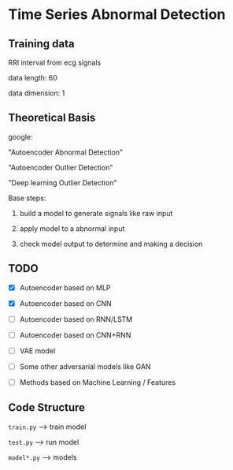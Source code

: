 # Time Series Abnormal Detection

## Training data

RRI interval from ecg signals

data length: 60

data dimension: 1

## Theoretical Basis

google:

"Autoencoder Abnormal Detection"

"Autoencoder Outlier Detection"

"Deep learning Outlier Detection"

Base steps:

1. build a model to generate signals like raw input

2. apply model to a abnormal input

3. check model output to determine and making a decision

## TODO

- [x] Autoencoder based on MLP

- [x] Autoencoder based on CNN

- [ ] Autoencoder based on RNN/LSTM

- [ ] Autoencoder based on CNN+RNN

- [ ] VAE model

- [ ] Some other adversarial models like GAN

- [ ] Methods based on Machine Learning / Features

## Code Structure

`train.py` --> train model

`test.py` --> run model

`model*.py` --> models
